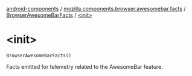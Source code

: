 [android-components](../../index.md) / [mozilla.components.browser.awesomebar.facts](../index.md) / [BrowserAwesomeBarFacts](index.md) / [&lt;init&gt;](./-init-.md)

# &lt;init&gt;

`BrowserAwesomeBarFacts()`

Facts emitted for telemetry related to the AwesomeBar feature.

